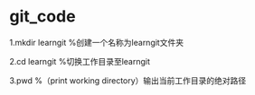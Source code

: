 # git_code

1.mkdir learngit %创建一个名称为learngit文件夹

2.cd learngit %切换工作目录至learngit

3.pwd %（print working directory）输出当前工作目录的绝对路径
